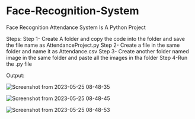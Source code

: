# Face-Recognition-System

Face Recognition Attendance System Is A Python Project

Steps:
Step 1- Create A folder and copy the code into the folder and save the file name as AttendanceProject.py
Step 2- Create a file in the same folder and name it as Attendance.csv
Step 3- Create another folder named image in the same folder and paste all the images in tha folder
Step 4-Run the .py file

Output:

![Screenshot from 2023-05-25 08-48-35](https://github.com/raghav-puranik/Face-Recognition-System/assets/82047643/f594e08c-c778-4d6e-9633-3dbe7f6d6b56)

![Screenshot from 2023-05-25 08-48-45](https://github.com/raghav-puranik/Face-Recognition-System/assets/82047643/67454f4d-d955-4bc5-ac6d-96f5db7c0913)

![Screenshot from 2023-05-25 08-48-53](https://github.com/raghav-puranik/Face-Recognition-System/assets/82047643/89db87a6-75ce-4503-8300-4aa3129d74af)
